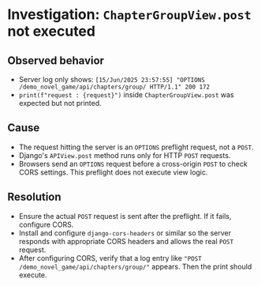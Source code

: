 # Investigation: `ChapterGroupView.post` not executed

## Observed behavior
- Server log only shows:
  `[15/Jun/2025 23:57:55] "OPTIONS /demo_novel_game/api/chapters/group/ HTTP/1.1" 200 172`
- `print(f"request : {request}")` inside `ChapterGroupView.post` was expected but not printed.

## Cause
- The request hitting the server is an `OPTIONS` preflight request, not a `POST`.
- Django's `APIView.post` method runs only for HTTP `POST` requests.
- Browsers send an `OPTIONS` request before a cross-origin `POST` to check CORS settings. This preflight does not execute view logic.

## Resolution
- Ensure the actual `POST` request is sent after the preflight. If it fails, configure CORS.
- Install and configure `django-cors-headers` or similar so the server responds with appropriate CORS headers and allows the real `POST` request.
- After configuring CORS, verify that a log entry like `"POST /demo_novel_game/api/chapters/group/"` appears. Then the print should execute.
